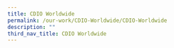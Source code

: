```yaml
---
title: CDIO Worldwide
permalink: /our-work/CDIO-Worldwide/CDIO-Worldwide
description: ""
third_nav_title: CDIO Worldwide
---
```

